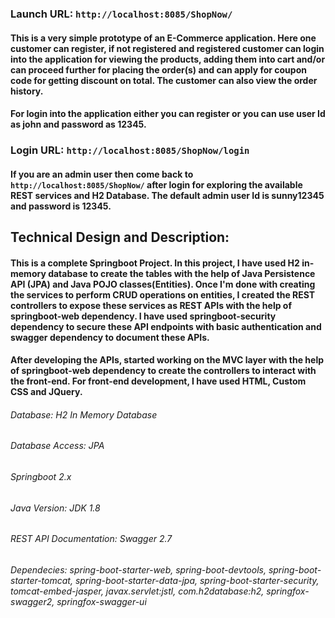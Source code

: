 ### Launch URL: `http://localhost:8085/ShopNow/`

#### This is a very simple prototype of an E-Commerce application. Here one customer can register, if not registered and registered customer can login into the application for viewing the products, adding them into cart and/or can proceed further for placing the order(s) and can apply for coupon code for getting discount on total. The customer can also view the order history.

#### For login into the application either you can register or you can use user Id as john and password as 12345.
### Login URL: `http://localhost:8085/ShopNow/login`

#### If you are an admin user then come back to `http://localhost:8085/ShopNow/` after login for exploring the available REST services and H2 Database. The default admin user Id is sunny12345 and password is 12345.

##                                               Technical Design and Description:
 
#### This is a complete Springboot Project. In this project, I have used H2 in-memory database to create the tables with the help of Java Persistence API (JPA) and Java POJO classes(Entities). Once I'm done with creating the services to perform CRUD operations on entities, I created the REST controllers to expose these services as REST APIs with the help of springboot-web dependency. I have used springboot-security dependency to secure these API endpoints with basic authentication and swagger dependency to document these APIs.

#### After developing the APIs, started working on the MVC layer with the help of springboot-web dependency to create the controllers to interact with the front-end. For front-end development, I have used HTML, Custom CSS and JQuery.


###### Database: H2 In Memory Database
###### Database Access:	JPA
###### Springboot	2.x
###### Java Version:	JDK 1.8
###### REST API Documentation: Swagger 2.7
###### Dependecies: spring-boot-starter-web, spring-boot-devtools, spring-boot-starter-tomcat, spring-boot-starter-data-jpa, spring-boot-starter-security, tomcat-embed-jasper, javax.servlet:jstl, com.h2database:h2, springfox-swagger2, springfox-swagger-ui

